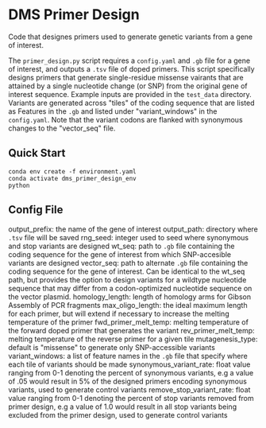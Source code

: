 # DMS Primer Design

Code that designes primers used to generate genetic variants from a gene of interest.

The `primer_design.py` script requires a `config.yaml` and `.gb` file for a gene of interest, and outputs a `.tsv` file of doped primers.  This script specifically designs primers that generate single-residue missense vairants that are attained by a single nucleotide change (or SNP) from the original gene of interest sequence. Example inputs are provided in the `test_data` directory. Variants are generated across "tiles" of the coding sequence that are listed as Features in the `.gb` and listed under "variant_windows" in the `config.yaml`.  Note that the variant codons are flanked with synonymous changes to the "vector_seq" file.

## Quick Start
```
conda env create -f environment.yaml
conda activate dms_primer_design_env
python 
```

## Config File
output_prefix: the name of the gene of interest 
output_path: directory where `.tsv` file will be saved 
rng_seed: integer used to seed where synonymous and stop variants are designed 
wt_seq: path to `.gb` file containing the coding sequence for the gene of interest from which SNP-accesible variants are designed 
vector_seq: path to alternate `.gb` file containing the coding sequence for the gene of interest.  Can be identical to the wt_seq path, but provides the option to design variants for a wildtype nucleotide sequence that may differ from a codon-optimized nucleotide sequence on the vector plasmid. 
homology_length: length of homology arms for Gibson Assembly of PCR fragments 
max_oligo_length: the ideal maximum length for each primer, but will extend if necessary to increase the melting temperature of the primer 
fwd_primer_melt_temp: melting temperature of the forward doped primer that generates the variant 
rev_primer_melt_temp: melting temperature of the reverse primer for a given tile 
mutagenesis_type: default is "missense" to generate only SNP-accessible variants 
variant_windows: a list of feature names in the `.gb` file that specify where each tile of variants should be made 
synonymous_variant_rate: float value ranging from 0-1 denoting the percent of synonymous variants, e.g a value of .05 would result in 5% of the designed primers encoding synonymous variants, used to generate control variants 
remove_stop_variant_rate: float value ranging from 0-1 denoting the percent of stop variants removed from primer design, e.g a value of 1.0 would result in all stop variants being excluded from the primer design, used to generate control variants 
